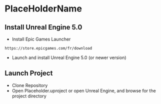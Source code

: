 # PlaceHolderName

## Install Unreal Engine 5.0

- Install Epic Games Launcher

`https://store.epicgames.com/fr/download`
- Launch and install Unreal Engine 5.0 (or newer version)

## Launch Project

- Clone Repository
- Open Placeholder.uproject or open Unreal Engine, and browse for the project directory
